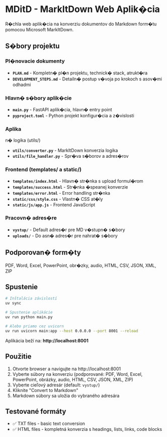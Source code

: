 # MDitD - MarkItDown Web Aplik�cia

R�chla web aplik�cia na konverziu dokumentov do Markdown form�tu pomocou Microsoft MarkItDown.

## S�bory projektu

### Pl�novacie dokumenty
- **`PLAN.md`** - Kompletn� pl�n projektu, technick� stack, atrukt�ra
- **`DEVELOPMENT_STEPS.md`** - Detailn� postup v�voja po krokoch s asov�mi odhadmi

### Hlavn� s�bory aplik�cie
- **`main.py`** - FastAPI aplik�cia, hlavn� entry point
- **`pyproject.toml`** - Python projekt konfigur�cia a z�vislosti

### Aplikan� logika (utils/)
- **`utils/converter.py`** - MarkItDown konverzia logika
- **`utils/file_handler.py`** - Spr�va s�borov a adres�rov

### Frontend (templates/ a static/)
- **`templates/index.html`** - Hlavn� str�nka s upload formul�rom
- **`templates/success.html`** - Str�nka �speanej konverzie
- **`templates/error.html`** - Error handling str�nka
- **`static/css/style.css`** - Vlastn� CSS at�ly
- **`static/js/app.js`** - Frontend JavaScript

### Pracovn� adres�re
- **`vystup/`** - Default adres�r pre MD v�stupn� s�bory
- **`uploads/`** - Doasn� adres�r pre nahrat� s�bory

## Podporovan� form�ty
PDF, Word, Excel, PowerPoint, obr�zky, audio, HTML, CSV, JSON, XML, ZIP

## Spustenie
```bash
# Inštalácia závislostí
uv sync

# Spustenie aplikácie
uv run python main.py

# Alebo priamo cez uvicorn
uv run uvicorn main:app --host 0.0.0.0 --port 8001 --reload
```

Aplikácia beží na: **http://localhost:8001**

## Použitie
1. Otvorte browser a navigujte na http://localhost:8001
2. Vyberte súbory na konverziu (podporované: PDF, Word, Excel, PowerPoint, obrázky, audio, HTML, CSV, JSON, XML, ZIP)
3. Vyberte cieľový adresár (default: `vystup/`)
4. Kliknite "Convert to Markdown"
5. Markdown súbory sa uložia do vybraného adresára

## Testované formáty
- ✅ TXT files - basic text conversion
- ✅ HTML files - kompletná konverzia s headings, lists, links, code blocks